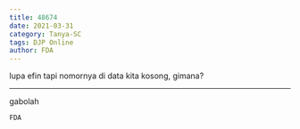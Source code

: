 ```yaml
---
title: 48674
date: 2021-03-31
category: Tanya-SC
tags: DJP Online
author: FDA
---
```


lupa efin tapi nomornya di data kita kosong, gimana?

---

gabolah

`FDA`
